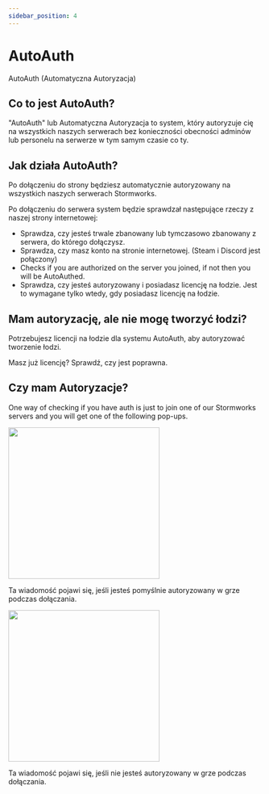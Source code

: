 ```yaml
---
sidebar_position: 4
---
```


# AutoAuth
AutoAuth (Automatyczna Autoryzacja)

## Co to jest AutoAuth?

"AutoAuth" lub Automatyczna Autoryzacja to system, który autoryzuje cię na wszystkich naszych serwerach bez konieczności obecności adminów lub personelu na serwerze w tym samym czasie co ty.


## Jak działa AutoAuth?

Po dołączeniu do strony będziesz automatycznie autoryzowany na wszystkich naszych serwerach Stormworks.

Po dołączeniu do serwera system będzie sprawdzał następujące rzeczy z naszej strony internetowej:

- Sprawdza, czy jesteś trwale zbanowany lub tymczasowo zbanowany z serwera, do którego dołączysz.
- Sprawdza, czy masz konto na stronie internetowej. (Steam i Discord jest połączony)
- Checks if you are authorized on the server you joined, if not then you will be AutoAuthed.
- Sprawdza, czy jesteś autoryzowany i posiadasz licencję na łodzie. Jest to wymagane tylko wtedy, gdy posiadasz licencję na łodzie.

## Mam autoryzację, ale nie mogę tworzyć łodzi?

Potrzebujesz licencji na łodzie dla systemu AutoAuth, aby autoryzować tworzenie łodzi.

Masz już licencję? Sprawdź, czy jest poprawna.

## Czy mam Autoryzacje?

One way of checking if you have auth is just to join one of our Stormworks servers and you will get one of the following pop-ups.

<!-- css for flex -->
  <div class="flex-vcenter">
    <div class="img-mg">
      <img src="/img/autoauth/tsauth1.png" width="300px"/>
    </div>
<p>

Ta wiadomość pojawi się, jeśli jesteś pomyślnie autoryzowany w grze podczas dołączania.

</p>
  </div>

<!-- css for flex -->
  <div class="flex-vcenter">
    <div class="img-mg">
      <img src="/img/autoauth/tsnoauth1.png" width="300px"/>
    </div>
<p>

Ta wiadomość pojawi się, jeśli nie jesteś autoryzowany w grze podczas dołączania.

</p>
  </div>
